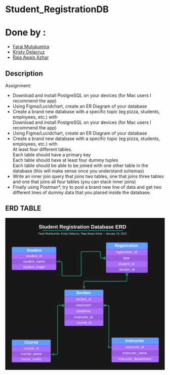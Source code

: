 # Student_RegistrationDB

# Done by : 
* [Farai Mutukumira](https://github.com/FaraiMajor)
* [Kristy Delacruz](https://github.com/itsskristyy)
* [Raja Awais Azhar](https://github.com/razhar5214)

## Description

Assignment:

<ul>
  <li>Download and install PostgreSQL on your devices (for Mac users I recommend the app) </li>
  <li>Using Figma/Lucidchart, create an ER Diagram of your database </li>
  <li>Create a brand new database with a specific topic (eg pizza, students, employees, etc.) with <br>
    Download and install PostgreSQL on your devices (for Mac users I recommend the app)
  </li>
  <li>Using Figma/Lucidchart, create an ER Diagram of your database</li>
  <li>Create a brand new database with a specific topic (eg pizza, students, employees, etc.) with 
  <br>At least four different tables.
  <br> Each table should have a primary key
  <br> Each table should have at least four dummy tuples
  <br> Each table should be able to be joined with one other table in the database (this will make sense once you understand schemas)
  </li>
  <li>Write an inner join query that joins two tables, one that joins three tables and one that joins all four tables (you can stack inner joins)</li>
  <li>Finally using Postman*, try to post a brand new line of data and get two different lines of dummy data that you placed inside the database.
</li>
</ul>

## ERD TABLE
![Screenshot](erdDiagram.png)
